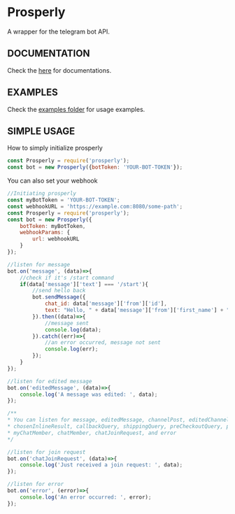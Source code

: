 # Prosperly
A wrapper for the telegram bot API.

## DOCUMENTATION
Check the [here](https://github.com/osofem/prosperly/tree/master/documentations) for documentations.

## EXAMPLES
Check the [examples folder](https://github.com/osofem/prosperly/tree/master/examples) for usage examples.

## SIMPLE USAGE
How to simply initialize prosperly

```javascript
const Prosperly = require('prosperly');
const bot = new Prosperly({botToken: 'YOUR-BOT-TOKEN'});
```

You can also set your webhook

```javascript
//Initiating prosperly
const myBotToken = 'YOUR-BOT-TOKEN';
const webhookURL = 'https://example.com:8080/some-path';
const Prosperly = require('prosperly');
const bot = new Prosperly({
    botToken: myBotToken, 
    webhookParams: {
        url: webhookURL
    }
});

//listen for message
bot.on('message', (data)=>{
    //check if it's /start command
    if(data['message']['text'] === '/start'){
        //send hello back
        bot.sendMessage({
            chat_id: data['message']['from']['id'],
            text: "Hello, " + data['message']['from']['first_name'] + "! Nice to meet you. 😀"
        }).then((data)=>{
            //message sent
            console.log(data);
        }).catch((err)=>{
            //an error occurred, message not sent
            console.log(err);
        });
    }
});

//listen for edited message
bot.on('editedMessage', (data)=>{
    console.log('A message was edited: ', data);
});

/**
* You can listen for message, editedMessage, channelPost, editedChannelPost, inlineQuery, 
* chosenInlineResult, callbackQuery, shippingQuery, preCheckoutQuery, poll, pollAnswer, 
* myChatMember, chatMember, chatJoinRequest, and error
*/

//listen for join request
bot.on('chatJoinRequest', (data)=>{
    console.log('Just received a join request: ', data);
});

//listen for error
bot.on('error', (error)=>{
    console.log('An error occurred: ', error);
});
```